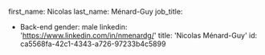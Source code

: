 first_name: Nicolas
last_name: Ménard-Guy
job_title:
  - Back-end
gender: male
linkedin: 'https://www.linkedin.com/in/nmenardg/'
title: 'Nicolas Ménard-Guy'
id: ca5568fa-42c1-4343-a726-97233b4c5899
